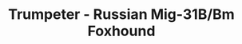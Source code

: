 ---
layout: product
title: "Trumpeter - Russian Mig-31B/Bm Foxhound"
price: "5200" 
desc: "N/A"
img_path: "/assets/img/TRU01680.webp"
brand: "N/A"
available: false
special_offer: false
new: false
soon: false
cat: "010000"
subcat: "013400"
subsubcat: "0N/A"
sifra: "TRU01680"
popular: false
spec: false
---